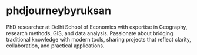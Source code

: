 # phdjourneybyruksan
 PhD researcher at Delhi School of Economics with expertise in Geography, research methods, GIS, and data analysis. Passionate about bridging traditional knowledge with modern tools, sharing projects that reflect clarity, collaboration, and practical applications.  

